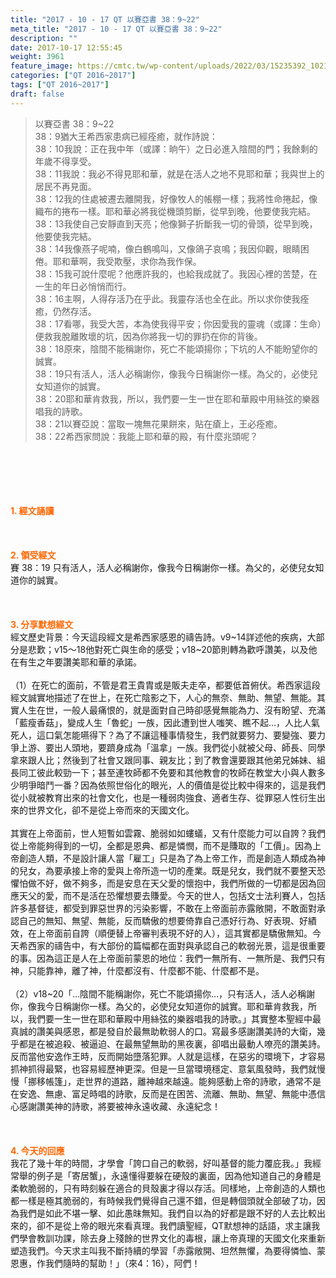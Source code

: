 ```yaml
---
title: "2017 - 10 - 17 QT 以賽亞書 38：9~22"
meta_title: "2017 - 10 - 17 QT 以賽亞書 38：9~22"
description: ""
date: 2017-10-17 12:55:45
weight: 3961
feature_image: https://cmtc.tw/wp-content/uploads/2022/03/15235392_10211799862337740_180693556567566654_o-1.webp
categories: ["QT 2016~2017"]
tags: ["QT 2016~2017"]
draft: false
---
```


<blockquote>以賽亞書 38：9~22<br />
38：9猶大王希西家患病已經痊癒，就作詩說：<br />
38：10我說：正在我中年（或譯：晌午）之日必進入陰間的門；我餘剩的年歲不得享受。<br />
38：11我說：我必不得見耶和華，就是在活人之地不見耶和華；我與世上的居民不再見面。<br />
38：12我的住處被遷去離開我，好像牧人的帳棚一樣；我將性命捲起，像織布的捲布一樣。耶和華必將我從機頭剪斷，從早到晚，他要使我完結。<br />
38：13我使自己安靜直到天亮；他像獅子折斷我一切的骨頭，從早到晚，他要使我完結。<br />
38：14我像燕子呢喃，像白鶴鳴叫，又像鴿子哀鳴；我因仰觀，眼睛困倦。耶和華啊，我受欺壓，求你為我作保。<br />
38：15我可說什麼呢？他應許我的，也給我成就了。我因心裡的苦楚，在一生的年日必悄悄而行。<br />
38：16主啊，人得存活乃在乎此。我靈存活也全在此。所以求你使我痊癒，仍然存活。<br />
38：17看哪，我受大苦，本為使我得平安；你因愛我的靈魂（或譯：生命）便救我脫離敗壞的坑，因為你將我一切的罪扔在你的背後。<br />
38：18原來，陰間不能稱謝你，死亡不能頌揚你；下坑的人不能盼望你的誠實。<br />
38：19只有活人，活人必稱謝你，像我今日稱謝你一樣。為父的，必使兒女知道你的誠實。<br />
38：20耶和華肯救我，所以，我們要一生一世在耶和華殿中用絲弦的樂器唱我的詩歌。<br />
38：21以賽亞說：當取一塊無花果餅來，貼在瘡上，王必痊癒。<br />
38：22希西家問說：我能上耶和華的殿，有什麼兆頭呢？</blockquote><br />
&nbsp;<br />
<br />
&nbsp;<br />
<br />
<span style="color: #ff6600;"><strong>1. </strong><strong>經文誦讀</strong></span><br />
<br />
<span style="color: #ff6600;"><strong> </strong></span><br />
<br />
<span style="color: #ff6600;"><strong>2. </strong><strong>領受經文<br />
</strong></span>賽 38：19 只有活人，活人必稱謝你，像我今日稱謝你一樣。為父的，必使兒女知道你的誠實。<br />
<br />
&nbsp;<br />
<br />
<span style="color: #ff6600;"><strong>3. 分享默想經文<br />
</strong></span>經文歷史背景：今天這段經文是希西家感恩的禱告詩。v9~14詳述他的疾病，大部分是悲歎；v15～18他對死亡與生命的感受；v18~20節則轉為歡呼讚美，以及他在有生之年要讚美耶和華的承諾。<br />
<br />
（1）在死亡的面前，不管是君王貴胄或是販夫走卒，都要低首俯伏。希西家這段經文誠實地描述了在世上，在死亡陰影之下，人心的無奈、無助、無望、無能。其實人生在世，一般人最痛恨的，就是面對自己時卻感覺無能為力、沒有盼望、充滿「藍瘦香菇」，變成人生「魯蛇」一族，因此遭到世人嗤笑、瞧不起…，人比人氣死人，這口氣怎能嚥得下？為了不讓這種事情發生，我們就要努力、要變強、要力爭上游、要出人頭地，要躋身成為「溫拿」一族。我們從小就被父母、師長、同學拿來跟人比；然後到了社會又跟同事、親友比；到了教會還要跟其他弟兄姊妹、組長同工彼此較勁一下；甚至連牧師都不免要和其他教會的牧師在教堂大小與人數多少明爭暗鬥一番？因為依照世俗化的眼光，人的價值是從比較中得來的，這是我們從小就被教育出來的社會文化，也是一種弱肉強食、適者生存、從罪惡人性衍生出來的世界文化，卻不是從上帝而來的天國文化。<br />
<br />
其實在上帝面前，世人短暫如雲霧、脆弱如如螻蟻，又有什麼能力可以自誇？我們從上帝能夠得到的一切，全都是恩典、都是憐憫，而不是賺取的「工價」。因為上帝創造人類，不是設計讓人當「雇工」只是為了為上帝工作，而是創造人類成為神的兒女，為要承接上帝的愛與上帝所造一切的產業。既是兒女，我們就不要整天恐懼怕做不好，做不夠多，而是安息在天父愛的懷抱中，我們所做的一切都是因為回應天父的愛，而不是活在恐懼想要去賺愛。今天的世人，包括文士法利賽人，包括許多基督徒，都受到罪惡世界的污染影響，不敢在上帝面前赤露敞開，不敢面對承認自己的無知、無望、無能，反而驕傲的想要倚靠自己憑好行為、好表現、好績效，在上帝面前自誇（順便替上帝審判表現不好的人），這其實都是驕傲無知。今天希西家的禱告中，有大部份的篇幅都在面對與承認自己的軟弱光景，這是很重要的事。因為這正是人在上帝面前蒙恩的地位：我們一無所有、一無所是、我們只有神，只能靠神，離了神，什麼都沒有、什麼都不能、什麼都不是。<br />
<br />
（2）v18~20「…陰間不能稱謝你，死亡不能頌揚你…，只有活人，活人必稱謝你，像我今日稱謝你一樣。為父的，必使兒女知道你的誠實。耶和華肯救我，所以，我們要一生一世在耶和華殿中用絲弦的樂器唱我的詩歌。」其實整本聖經中最真誠的讚美與感恩，都是發自於最無助軟弱人的口。寫最多感謝讚美詩的大衛，幾乎都是在被追殺、被逼迫、在最無望無助的黑夜裏，卻唱出最動人嘹亮的讚美詩。反而當他安逸作王時，反而開始墮落犯罪。人就是這樣，在惡劣的環境下，才容易抓神抓得最緊，也容易經歷神更深。但是一旦當環境穩定、意氣風發時，我們就慢慢「挪移帳篷」，走世界的道路，離神越來越遠。能夠感動上帝的詩歌，通常不是在安逸、無慮、富足時唱的詩歌，反而是在困苦、流離、無助、無望、無能中憑信心感謝讚美神的詩歌，將要被神永遠收藏、永遠紀念！<br />
<br />
&nbsp;<br />
<br />
<span style="color: #ff6600;"><strong>4. 今天的回應<br />
</strong></span>我花了幾十年的時間，才學會「誇口自己的軟弱，好叫基督的能力覆庇我。」我經常舉的例子是「寄居蟹」，永遠懂得要躲在硬殼的裏面，因為他知道自己的身體是柔軟脆弱的，只有時刻躲在適合的貝殼裏才得以存活。同樣地，上帝創造的人類也都一樣是極其脆弱的，有時候我們覺得自己還不錯，但是轉個頭就全部破了功，因為我們是如此不堪一擊、如此愚昩無知。我們自以為的好都是跟不好的人去比較出來的，卻不是從上帝的眼光來看真理。我們讀聖經，QT默想神的話語，求主讓我們學會教訓功課，除去身上殘餘的世界文化的毒根，讓上帝真理的天國文化來重新塑造我們。今天求主叫我不斷持續的學習「赤露敞開、坦然無懼，為要得憐恤、蒙恩惠，作我們隨時的幫助！」（來4：16），阿們！
        